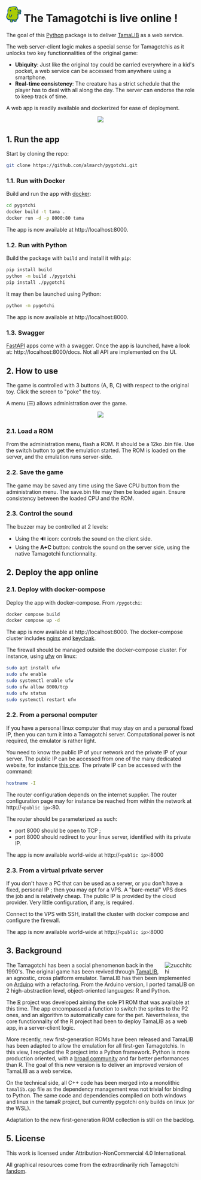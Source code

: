 # <img src="pygotchi/www/img/favicon.png" alt="PyGoTcHi" width="40"/> The Tamagotchi is live online ! 

The goal of this [Python](https://www.python.org/) package is to deliver [TamaLIB](https://github.com/jcrona/tamalib) as a web service.

The web server-client logic makes a special sense for Tamagotchis as it unlocks two key functionnalities of the original game:

- **Ubiquity**: Just like the original toy could be carried everywhere in a kid's pocket, a web service can be accessed from anywhere using a smartphone.
- **Real-time consistency**: The creature has a strict schedule that the player has to deal with all along the day. The server can endorse the role to keep track of time.

A web app is readily available and dockerized for ease of deployment.

<div align="center">
        <img src="https://github.com/user-attachments/assets/98100f88-279b-4cb2-84cf-29b0c25926db" width="300px"/>
</div>

## 1. Run the app

Start by cloning the repo:

```sh
git clone https://github.com/almarch/pygotchi.git
```

### 1.1. Run with Docker

Build and run the app with [docker](https://www.docker.com/):

```sh
cd pygotchi
docker build -t tama .
docker run -d -p 8000:80 tama
```

The app is now available at http://localhost:8000.

### 1.2. Run with Python

Build the package with `build` and install it with `pip`:

```sh
pip install build
python -m build ./pygotchi
pip install ./pygotchi
```

It may then be launched using Python:

```sh
python -m pygotchi
```

The app is now available at http://localhost:8000.

### 1.3. Swagger

[FastAPI](https://fastapi.tiangolo.com/) apps come with a swagger. Once the app is launched, have a look at: http://localhost:8000/docs. Not all API are implemented on the UI.

## 2. How to use

The game is controlled with 3 buttons (A, B, C) with respect to the original toy. Click the screen to "poke" the toy.

A menu (☰) allows administration over the game.

<div align="center">
<img src="https://github.com/user-attachments/assets/c8a2d21a-9858-4273-b648-29c2455fc771" width="300px" />
</div>

### 2.1. Load a ROM

From the administration menu, flash a ROM. It should be a 12ko .bin file. Use the switch button to get the emulation started. The ROM is loaded on the server, and the emulation runs server-side.

### 2.2. Save the game

The game may be saved any time using the Save CPU button from the administration menu. The save.bin file may then be loaded again. Ensure consistency between the loaded CPU and the ROM.

### 2.3. Control the sound

The buzzer may be controlled at 2 levels:

- Using the 🔊 icon: controls the sound on the client side.
- Using the **A+C** button: controls the sound on the server side, using the native Tamagotchi functionnality.

## 2. Deploy the app online

### 2.1. Deploy with docker-compose

Deploy the app with docker-compose. From `/pygotchi`:

```sh
docker compose build
docker compose up -d
```

The app is now available at http://localhost:8000. The docker-compose cluster includes [nginx](https://github.com/nginx/nginx) and [keycloak](https://github.com/keycloak/keycloak).

The firewall should be managed outside the docker-compose cluster. For instance, using [ufw](https://fr.wikipedia.org/wiki/Uncomplicated_Firewall) on linux:

```bash
sudo apt install ufw
sudo ufw enable
sudo systemctl enable ufw
sudo ufw allow 8000/tcp
sudo ufw status
sudo systemctl restart ufw
```

### 2.2. From a personal computer

If you have a personal linux computer that may stay on and a personal fixed IP, then you can turn it into a Tamagotchi server. Computational power is not required, the emulator is rather light.

You need to know the public IP of your network and the private IP of your server. The public IP can be accessed from one of the many dedicated website, for instance [this one](https://www.mon-ip.com/). The private IP can be accessed with the command:

```bash
hostname -I
```

The router configuration depends on the internet supplier. The router configuration page may for instance be reached from within the network at http://`<public ip>`:80.

The router should be parameterized as such:
- port 8000 should be open to TCP ;
- port 8000 should redirect to your linux server, identified with its private IP.

The app is now available world-wide at http://`<public ip>`:8000

### 2.3. From a virtual private server

If you don't have a PC that can be used as a server, or you don't have a fixed, personal IP ; then you may opt for a VPS. A "bare-metal" VPS does the job and is relatively cheap. The public IP is provided by the cloud provider. Very little configuration, if any, is required.

Connect to the VPS with SSH, install the cluster with docker compose and configure the firewall.

The app is now available world-wide at http://`<public ip>`:8000

## 3. Background

<img src="https://static.wikia.nocookie.net/tamagotchi/images/a/a9/ZucchitchiScan.png/revision/latest?cb=20220513211400" alt="zucchitchi" width="80" align="right"/>

The Tamagotchi has been a social phenomenon back in the 1990's. The original game has been revived through [TamaLIB](https://github.com/jcrona/tamalib), an agnostic, cross platform emulator. TamaLIB has then been implemented on [Arduino](https://github.com/GaryZ88/Arduinogotchi) with a refactoring. From the Arduino version, I ported tamaLIB on 2 high-abstraction level, object-oriented languages: R and Python.

The [R](https://github.com/almarch/tamaR) project was developed aiming the sole P1 ROM that was available at this time. The app encompassed a function to switch the sprites to the P2 ones, and an algorithm to automatically care for the pet. Nevertheless, the core functionnality of the R project had been to deploy TamaLIB as a web app, in a server-client logic.

More recently, new first-generation ROMs have been released and TamaLIB has been adapted to allow the emulation for all first-gen Tamagotchis. In this view, I recycled the R project into a Python framework. Python is more production oriented, with a [broad community](https://github.blog/news-insights/octoverse/octoverse-2024/) and far better performances than R. The goal of this new version is to deliver an improved version of TamaLIB as a web service.

On the technical side, all C++ code has been merged into a monolithic `tamalib.cpp` file as the dependency management was not trivial for binding to Python. The same code and dependencies compiled on both windows and linux in the tamaR project, but currently pygotchi only builds on linux (or the WSL).

Adaptation to the new first-generation ROM collection is still on the backlog.

## 5. License

This work is licensed under Attribution-NonCommercial 4.0 International.

All graphical resources come from the extraordinarily rich Tamagotchi [fandom](https://tamagotchi.fandom.com/wiki/Tamagotchi_(1996_Pet)).
